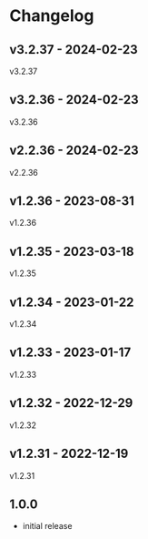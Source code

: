 # Changelog

## v3.2.37 - 2024-02-23

v3.2.37

## v3.2.36 - 2024-02-23

v3.2.36

## v2.2.36 - 2024-02-23

v2.2.36

## v1.2.36 - 2023-08-31

v1.2.36

## v1.2.35 - 2023-03-18

v1.2.35

## v1.2.34 - 2023-01-22

v1.2.34

## v1.2.33 - 2023-01-17

v1.2.33

## v1.2.32 - 2022-12-29

v1.2.32

## v1.2.31 - 2022-12-19

v1.2.31

## 1.0.0

- initial release
